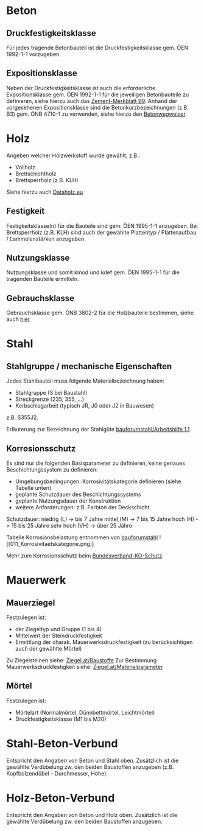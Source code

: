 # Beton

## Druckfestigkeitsklasse

Für jedes tragende Betonbauteil ist die Druckfestigkeitsklasse gem. ÖEN 1992-1-1 vorzugeben. 
## Expositionsklasse 

Neben der Druckfestigkeitsklasse ist auch die erforderliche Expositionsklasse gem. ÖEN 1992-1-1 für die jeweiligen Betonbauteile zu definieren, siehe hierzu auch das [Zement-Merkblatt B9](https://www.beton.org/fileadmin/beton-org/media/Dokumente/PDF/Service/Zementmerkbl%C3%A4tter/B9.pdf).
Anhand der vorgesehenen Expositionsklasse sind die Betonkurzbezeichnungen (z.B. B3) gem. ÖNB 4710-1 zu verwenden, siehe hierzu den [Betonwegweiser](https://www.gvtb.at/docs/technische-unterlagen/OENorm_B4710-1.pdf).

# Holz

Angeben welcher Holzwerkstoff wurde gewählt, z.B.:
- Vollholz
- Brettschichtholz
- Brettsperrholz (z.B. KLH)

Siehe hierzu auch [Dataholz.eu](https://www.dataholz.eu/index.htm)
## Festigkeit

Festigkeitsklasse(n) für die Bauteile sind gem. ÖEN 1995-1-1 anzugeben.
Bei Brettsperrholz (z.B. KLH) sind auch der gewählte Plattentyp / Plattenaufbau / Lammelenstärken anzugeben.
## Nutzungsklasse

Nutzungsklasse und somit kmod und kdef gem. ÖEN 1995-1-1 für die tragenden Bauteile ermitteln.
## Gebrauchsklasse

Gebrauchsklasse gem. ÖNB 3802-2 für die Holzbauteile bestimmen, siehe auch [hier](https://www.infoholz.at/fileadmin/infoholz/media/datenblaetter_hfa_pdfs/HFA_Magazin_03_2015_Holzschutz_im_Detail.pdf)

# Stahl

## Stahlgruppe / mechanische Eigenschaften

Jedes Stahlbauteil muss folgende Materialbezeichnung haben:
- Stahlgruppe (S bei Baustahl)
- Streckgrenze (235, 355, ...)
- Kerbschlagarbeit (typisch JR, J0 oder J2 in Bauwesen)

z.B. S355J2.

Erläuterung zur Bezeichnung der Stahlgüte [bauforumstahl/Arbeitshilfe 1.1](https://archiv.bauforumstahl.de/upload/documents/Arbeitshilfe1.1.pdf).

## Korrosionsschutz

Es sind nur die folgenden Basisparameter zu definieren, keine genaues Beschichtungssystem zu definieren:
- Umgebungsbedingungen: Korrosivitätskategorie definieren (siehe Tabelle unten)
- geplante Schutzdauer des Beschichtungssystems
- geplante Nutzungsdauer der Konstruktion
- weitere Anforderungen: z.B. Farbton der Deckschicht

Schutzdauer:
niedrig (L) -> bis 7 Jahre
mittel (M) -> 7 bis 15 Jahre
hoch (H) -> 15 bis 25 Jahre
sehr hoch (VH) -> über 25 Jahre

Tabelle Korrosionsbelastung entnommen von [bauforumstahl](https://bauforumstahl.de/wp-content/uploads/2024/02/sta.01.0.pdf)
![[011_Korrosivitaetskategorie.png]]

Mehr zum Korrosionsschutz beim [Bundesverband-KO-Schutz](https://www.bundesverband-korrosionsschutz.de/fileadmin/platzhirsche/mitglieder/2/233566/Publikationen/Verbaendemerkblatt_Planung_KS-Arbeiten.pdf).
# Mauerwerk

## Mauerziegel

Festzulegen ist:
- der Ziegeltyp und Gruppe (1 bis 4)
- Mittelwert der Steindruckfestigkeit
- Ermittlung der charak. Mauerwerksdruckfestigkeit (zu berücksichtigen auch der gewählte Mörtel)

Zu Ziegelsteinen siehe: [Ziegel.at/Baustoffe](https://www.ziegel.at/ziegeltechnik/baustoffe)
Zur Bestimmung Mauerwerksdruckfestigkeit siehe: [Ziegel.at/Materialparameter](https://www.ziegel.at/ziegeltechnik/mauerwerk/materialparameter-beschreibung-d-widerstaende)
## Mörtel

Festzulegen ist:
- Mörtelart (Normalmörtel, Dünnbettmörtel, Leichtmörtel)
- Druckfestigkeitsklasse (M1 bis M20)

# Stahl-Beton-Verbund

Entspricht den Angaben von Beton und Stahl oben.
Zusätzlich ist die gewählte Verdübelung zw. den beiden Baustoffen anzugeben (z.B. Kopfbolzendübel - Durchmesser, Höhe).

# Holz-Beton-Verbund

Entspricht den Angaben von Beton und Holz oben.
Zusätzlich ist die gewählte Verdübelung zw. den beiden Baustoffen anzugeben.